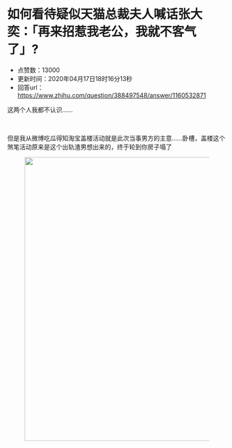 # 如何看待疑似天猫总裁夫人喊话张大奕：「再来招惹我老公，我就不客气了」?
- 点赞数：13000
- 更新时间：2020年04月17日18时16分13秒
- 回答url：https://www.zhihu.com/question/388497548/answer/1160532871
<body>
 <p data-pid="g9AZlcPK">这两个人我都不认识……</p>
 <p class="ztext-empty-paragraph"><br></p>
 <p data-pid="j7hYB2AM">但是我从微博吃瓜得知淘宝盖楼活动就是此次当事男方的主意……卧槽，盖楼这个煞笔活动原来是这个出轨渣男想出来的，终于轮到你房子塌了</p>
 <figure data-size="normal">
  <img src="https://picx.zhimg.com/50/v2-4a1c8b90467613679bc4bfbd9f6ffb9c_720w.jpg?source=1940ef5c" data-rawwidth="650" data-rawheight="576" data-size="normal" data-original-token="v2-b018ebf737909531238ef4b87104cd1d" data-default-watermark-src="https://pica.zhimg.com/50/v2-277fb8f1317bd48701824f756a8c7bef_720w.jpg?source=1940ef5c" class="origin_image zh-lightbox-thumb" width="650" data-original="https://picx.zhimg.com/v2-4a1c8b90467613679bc4bfbd9f6ffb9c_r.jpg?source=1940ef5c">
 </figure>
 <p></p>
 <p></p>
 <p></p>
</body>